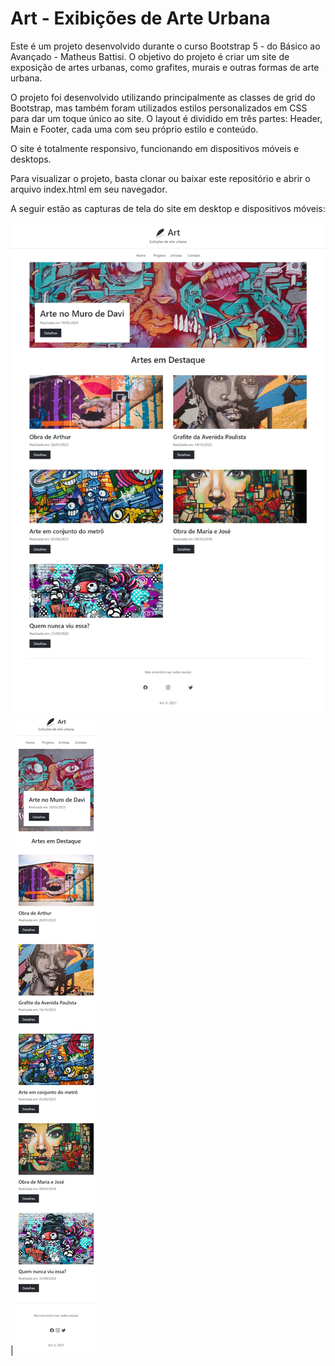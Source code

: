 # Art - Exibições de Arte Urbana

Este é um projeto desenvolvido durante o curso Bootstrap 5 - do Básico ao Avançado - Matheus Battisi. O objetivo do projeto é criar um site de exposição de artes urbanas, como grafites, murais e outras formas de arte urbana.

O projeto foi desenvolvido utilizando principalmente as classes de grid do Bootstrap, mas também foram utilizados estilos personalizados em CSS para dar um toque único ao site. O layout é dividido em três partes: Header, Main e Footer, cada uma com seu próprio estilo e conteúdo.

O site é totalmente responsivo, funcionando em dispositivos móveis e desktops.

Para visualizar o projeto, basta clonar ou baixar este repositório e abrir o arquivo index.html em seu navegador.

A seguir estão as capturas de tela do site em desktop e dispositivos móveis:

![Alt Text](img\Desktop.jpeg) | ![Alt Text](img\Mobile.jpeg)


